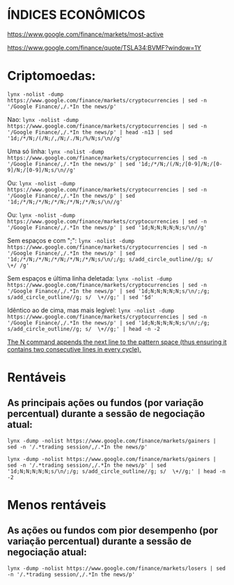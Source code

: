 # ÍNDICES ECONÔMICOS

https://www.google.com/finance/markets/most-active

https://www.google.com/finance/quote/TSLA34:BVMF?window=1Y

# Criptomoedas:
`lynx -nolist -dump https://www.google.com/finance/markets/cryptocurrencies | sed -n '/Google Finance/,/.*In the news/p'`

Nao: 
`lynx -nolist -dump https://www.google.com/finance/markets/cryptocurrencies | sed -n '/Google Finance/,/.*In the news/p' | head -n13 | sed '1d;/*/N;/(/N;/,/N;/./N;/%/N;s/\n//g'`

Uma só linha:
`lynx -nolist -dump https://www.google.com/finance/markets/cryptocurrencies | sed -n '/Google Finance/,/.*In the news/p' | sed '1d;/*/N;/(/N;/[0-9]/N;/[0-9]/N;/[0-9]/N;s/\n//g'`

Ou:
`lynx -nolist -dump https://www.google.com/finance/markets/cryptocurrencies | sed -n '/Google Finance/,/.*In the news/p' | sed '1d;/*/N;/*/N;/*/N;/*/N;/*/N;s/\n//g'`

Ou: 
`lynx -nolist -dump https://www.google.com/finance/markets/cryptocurrencies | sed -n '/Google Finance/,/.*In the news/p' | sed '1d;N;N;N;N;N;s/\n//g'`

Sem espaços e com ";":
`lynx -nolist -dump https://www.google.com/finance/markets/cryptocurrencies | sed -n '/Google Finance/,/.*In the news/p' | sed '1d;/*/N;/*/N;/*/N;/*/N;/*/N;s/\n/;/g; s/add_circle_outline//g; s/  \+/ /g'`

Sem espaços e última linha deletada: 
`lynx -nolist -dump https://www.google.com/finance/markets/cryptocurrencies | sed -n '/Google Finance/,/.*In the news/p' | sed '1d;N;N;N;N;N;s/\n/;/g; s/add_circle_outline//g; s/  \+//g;' | sed '$d'`

Idêntico ao de cima, mas mais legível:
`lynx -nolist -dump https://www.google.com/finance/markets/cryptocurrencies | sed -n '/Google Finance/,/.*In the news/p' | sed '1d;N;N;N;N;N;s/\n/;/g; s/add_circle_outline//g; s/  \+//g;' | head -n -2`


[The N command appends the next line to the pattern space (thus ensuring it contains two consecutive lines in every cycle).](https://www.gnu.org/software/sed/manual/sed.html)


# Rentáveis
## As principais ações ou fundos (por variação percentual) durante a sessão de negociação atual:
`lynx -dump -nolist https://www.google.com/finance/markets/gainers | sed -n '/.*trading session/,/.*In the news/p'`

`lynx -dump -nolist https://www.google.com/finance/markets/gainers | sed -n '/.*trading session/,/.*In the news/p' | sed '1d;N;N;N;N;N;s/\n/;/g; s/add_circle_outline//g; s/  \+//g;' | head -n -2`



# Menos rentáveis
## As ações ou fundos com pior desempenho (por variação percentual) durante a sessão de negociação atual:
`lynx -dump -nolist https://www.google.com/finance/markets/losers | sed -n '/.*trading session/,/.*In the news/p'`




